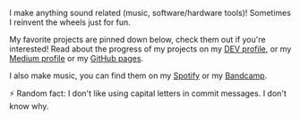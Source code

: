 I make anything sound related (music, software/hardware tools)! Sometimes I reinvent the wheels just for fun.

My favorite projects are pinned down below, check them out if you're interested! Read about the progress of my projects on my [DEV profile](https://dev.to/amuuu), or my [Medium profile](https://amuuu.medium.com) or my [GitHub pages](https://amuuu.github.io).

I also make music, you can find them on my [Spotify](http://spoti.fi/2kNt827) or my [Bandcamp](https://amuexpress.bandcamp.com).

⚡ Random fact: I don't like using capital letters in commit messages. I don't know why.
